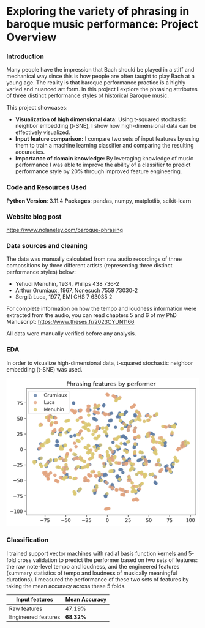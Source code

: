 # Exploring the variety of phrasing in baroque music performance: Project Overview
### Introduction
Many people have the impression that Bach should be played in a stiff and mechanical way since this is how people are often taught to play Bach at a young age. The reality is that baroque performance practice is a highly varied and nuanced art form. In this project I explore the phrasing attributes of three distinct performance styles of historical Baroque music.

This project showcases:
- **Visualization of high dimensional data:** Using t-squared stochastic neighbor embedding (t-SNE), I show how high-dimensional data can be effectively visualized.
- **Input feature comparison:** I compare two sets of input features by using them to train a machine learning classifier and comparing the resulting accuracies.
- **Importance of domain knowledge:** By leveraging knowledge of music performance I was able to improve the ability of a classifier to predict performance style by 20% through improved feature engineering.

### Code and Resources Used
**Python Version**: 3.11.4
**Packages**: pandas, numpy, matplotlib, scikit-learn

### Website blog post
https://www.nolaneley.com/baroque-phrasing

### Data sources and cleaning
The data was manually calculated from raw audio recordings of three compositions by three different artists (representing three distinct performance styles) below:
- Yehudi Menuhin, 1934, Philips 438 736-2
- Arthur Grumiaux, 1967, Nonesuch 7559 73030-2
- Sergiù Luca, 1977, EMI CHS 7 63035 2

For complete information on how the tempo and loudness information were extracted from the audio, you can read chapters 5 and 6 of my PhD Manuscript: https://www.theses.fr/2023CYUN1166

All data were manually verified before any analysis.

### EDA
In order to visualize high-dimensional data, t-squared stochastic neighbor embedding (t-SNE) was used.

![tsnePerformer](/images/tsne_performer.png)

### Classification
I trained support vector machines with radial basis function kernels and 5-fold cross validation to predict the performer based on two sets of features: the raw note-level tempo and loudness, and the engineered features (summary statistics of tempo and loudness of musically meaningful durations). I measured the performance of these two sets of features by taking the mean accuracy across these 5 folds.

| Input features | Mean Accuracy |
|----------|----|
| Raw features |  47.19% |
| Engineered features |  **68.32%** |  
